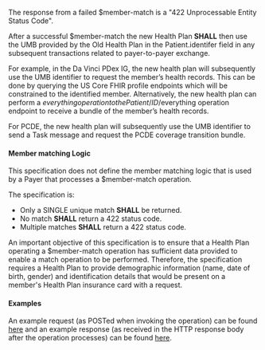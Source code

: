 
The response from a failed $member-match is a "422 Unprocessable Entity Status Code".

After a successful $member-match the new Health Plan **SHALL** then use the UMB provided by the Old Health Plan in the Patient.identifer field in any subsequent transactions related to payer-to-payer exchange.

For example, in the Da Vinci PDex IG, the new health plan will subsequently use the UMB identifier to request the member’s health records. This can be done by querying the US Core FHIR profile endpoints which will be constrained to the identified member. Alternatively, the new health plan can perform a $everything operation to the Patient/{ID}/$everything operation endpoint to receive a bundle of the member’s health records.

For PCDE, the new health plan will subsequently use the UMB identifier to send a Task message and request the PCDE coverage transition bundle.

#### Member matching Logic
This specification does not define the member matching logic that is used by a Payer that processes a $member-match operation.

The specification is:
* Only a SINGLE unique match **SHALL** be returned.
* No match **SHALL** return a 422 status code.
* Multiple matches **SHALL** return a 422 status code.

An important objective of this specification is to ensure that a Health Plan operating a $member-match operation has sufficient data provided to enable a match operation to be performed.  Therefore, the specification requires a Health Plan to provide demographic information (name, date of birth, gender) and identification details that would be present on a member's Health Plan insurance card with a request.

#### Examples
An example request (as POSTed when invoking the operation) can be found [here](Parameters-member-match-in.html) and an example response (as received in the HTTP response body after the operation processes) can be found [here](Parameters-member-match-out.html).